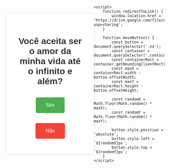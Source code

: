 
<!DOCTYPE html>
<html lang="pt-BR">
<head>
    <meta charset="UTF-8">
    <meta name="viewport" content="width=device-width, initial-scale=1.0">
    <title>Amor Infinito</title>
    <style>
        body {
            font-family: Arial, sans-serif;
            display: flex;
            justify-content: center;
            align-items: center;
            height: 100vh;
            margin: 0;
            overflow: hidden; /* Para evitar a rolagem quando o botão "Não" se move */
            background-image: url('https://static.vecteezy.com/ti/vetor-gratis/p3/18792888-padrao-de-fundos-de-amor-para-banner-poster-modelos-de-design-de-capa-historias-de-papel-de-parede-de-feed-de-midia-social-conceito-de-saudacao-de-feliz-dia-dos-namorados-gratis-vetor.jpg');
            background-size: cover;
            background-position: center;
        }
        .container {
            text-align: center;
            background: rgba(255, 255, 255, 0.9);
            padding: 2rem;
            box-shadow: 0 0 10px rgba(0,0,0,0.1);
            border-radius: 10px;
        }
        h1 {
            color: #333;
        }
        button {
            padding: 1rem 2rem;
            margin: 1rem;
            border: none;
            border-radius: 5px;
            cursor: pointer;
            font-size: 1rem;
            position: relative;
        }
        .yes {
            background-color: #4CAF50;
            color: white;
        }
        .no {
            background-color: #f44336;
            color: white;
        }
    </style>
</head>
<body>
    <div class="container">
        <h1>Você aceita ser o amor da minha vida até o infinito e além?</h1>
        <button class="yes" onclick="redirectToLink()">Sim</button>
        <button class="no" onmouseover="moveButton()">Não</button>
    </div>

    <script>
        function redirectToLink() {
            window.location.href = 'https://drive.google.com/file/d/1TNT4pKbUQKKjso0i6aUXo1ysZZOaJcp0/view?usp=sharing';
        }

        function moveButton() {
            const button = document.querySelector('.no');
            const container = document.querySelector('.container');
            const containerRect = container.getBoundingClientRect();
            const maxX = containerRect.width - button.offsetWidth;
            const maxY = containerRect.height - button.offsetHeight;

            const randomX = Math.floor(Math.random() * maxX);
            const randomY = Math.floor(Math.random() * maxY);

            button.style.position = 'absolute';
            button.style.left = `${randomX}px`;
            button.style.top = `${randomY}px`;
        }
    </script>
</body>
</html>
